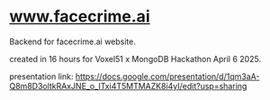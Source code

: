 # www.facecrime.ai

Backend for facecrime.ai website.

created in 16 hours for Voxel51 x MongoDB Hackathon April 6 2025. 

presentation link: 
https://docs.google.com/presentation/d/1qm3aA-Q8m8D3oltkRAxJNE_o_ITxi4T5MTMAZK8i4yI/edit?usp=sharing 
